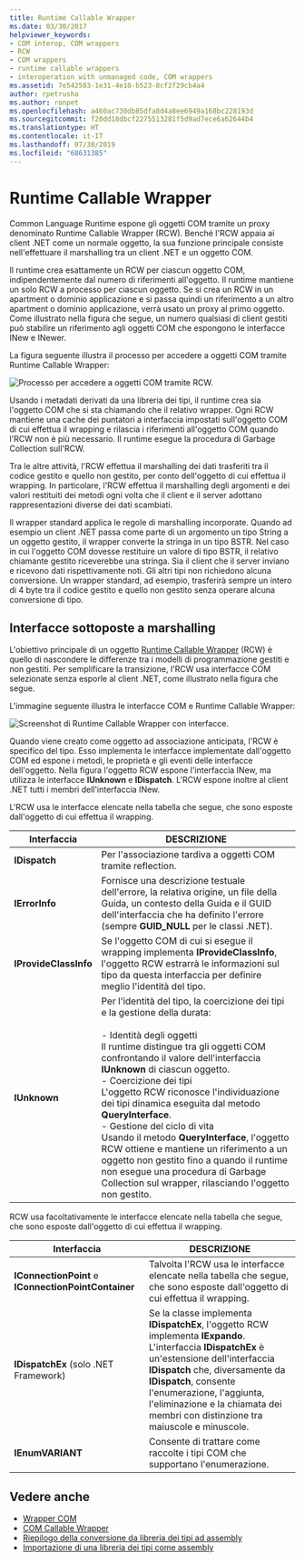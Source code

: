 ```yaml
---
title: Runtime Callable Wrapper
ms.date: 03/30/2017
helpviewer_keywords:
- COM interop, COM wrappers
- RCW
- COM wrappers
- runtime callable wrappers
- interoperation with unmanaged code, COM wrappers
ms.assetid: 7e542583-1e31-4e10-b523-8cf2f29cb4a4
author: rpetrusha
ms.author: ronpet
ms.openlocfilehash: a460ac730db85dfa8d4a8ee6949a168bc228193d
ms.sourcegitcommit: f20dd18dbcf2275513281f5d9ad7ece6a62644b4
ms.translationtype: HT
ms.contentlocale: it-IT
ms.lasthandoff: 07/30/2019
ms.locfileid: "68631385"
---
```

# <a name="runtime-callable-wrapper"></a>Runtime Callable Wrapper
Common Language Runtime espone gli oggetti COM tramite un proxy denominato Runtime Callable Wrapper (RCW). Benché l'RCW appaia ai client .NET come un normale oggetto, la sua funzione principale consiste nell'effettuare il marshalling tra un client .NET e un oggetto COM.  
  
 Il runtime crea esattamente un RCW per ciascun oggetto COM, indipendentemente dal numero di riferimenti all'oggetto. Il runtime mantiene un solo RCW a processo per ciascun oggetto.  Se si crea un RCW in un apartment o dominio applicazione e si passa quindi un riferimento a un altro apartment o dominio applicazione, verrà usato un proxy al primo oggetto.  Come illustrato nella figura che segue, un numero qualsiasi di client gestiti può stabilire un riferimento agli oggetti COM che espongono le interfacce INew e INewer.  

La figura seguente illustra il processo per accedere a oggetti COM tramite Runtime Callable Wrapper:

 ![Processo per accedere a oggetti COM tramite RCW.](./media/runtime-callable-wrapper/runtime-callable-wrapper.gif)  

 Usando i metadati derivati da una libreria dei tipi, il runtime crea sia l'oggetto COM che si sta chiamando che il relativo wrapper. Ogni RCW mantiene una cache dei puntatori a interfaccia impostati sull'oggetto COM di cui effettua il wrapping e rilascia i riferimenti all'oggetto COM quando l'RCW non è più necessario. Il runtime esegue la procedura di Garbage Collection sull'RCW.  
  
 Tra le altre attività, l'RCW effettua il marshalling dei dati trasferiti tra il codice gestito e quello non gestito, per conto dell'oggetto di cui effettua il wrapping. In particolare, l'RCW effettua il marshalling degli argomenti e dei valori restituiti dei metodi ogni volta che il client e il server adottano rappresentazioni diverse dei dati scambiati.  
  
 Il wrapper standard applica le regole di marshalling incorporate. Quando ad esempio un client .NET passa come parte di un argomento un tipo String a un oggetto gestito, il wrapper converte la stringa in un tipo BSTR. Nel caso in cui l'oggetto COM dovesse restituire un valore di tipo BSTR, il relativo chiamante gestito riceverebbe una stringa. Sia il client che il server inviano e ricevono dati rispettivamente noti. Gli altri tipi non richiedono alcuna conversione. Un wrapper standard, ad esempio, trasferirà sempre un intero di 4 byte tra il codice gestito e quello non gestito senza operare alcuna conversione di tipo.  
  
## <a name="marshaling-selected-interfaces"></a>Interfacce sottoposte a marshalling  
 L'obiettivo principale di un oggetto [Runtime Callable Wrapper](runtime-callable-wrapper.md) (RCW) è quello di nascondere le differenze tra i modelli di programmazione gestiti e non gestiti. Per semplificare la transizione, l'RCW usa interfacce COM selezionate senza esporle al client .NET, come illustrato nella figura che segue. 

 L'immagine seguente illustra le interfacce COM e Runtime Callable Wrapper: 
  
 ![Screenshot di Runtime Callable Wrapper con interfacce.](./media/runtime-callable-wrapper/runtime-callable-wrapper-interfaces.gif)  
  
 Quando viene creato come oggetto ad associazione anticipata, l'RCW è specifico del tipo. Esso implementa le interfacce implementate dall'oggetto COM ed espone i metodi, le proprietà e gli eventi delle interfacce dell'oggetto. Nella figura l'oggetto RCW espone l'interfaccia INew, ma utilizza le interfacce **IUnknown** e **IDispatch**. L'RCW espone inoltre al client .NET tutti i membri dell'interfaccia INew.  
  
 L'RCW usa le interfacce elencate nella tabella che segue, che sono esposte dall'oggetto di cui effettua il wrapping.  
  
|Interfaccia|DESCRIZIONE|  
|---------------|-----------------|  
|**IDispatch**|Per l'associazione tardiva a oggetti COM tramite reflection.|  
|**IErrorInfo**|Fornisce una descrizione testuale dell'errore, la relativa origine, un file della Guida, un contesto della Guida e il GUID dell'interfaccia che ha definito l'errore (sempre **GUID_NULL** per le classi .NET).|  
|**IProvideClassInfo**|Se l'oggetto COM di cui si esegue il wrapping implementa **IProvideClassInfo**, l'oggetto RCW estrarrà le informazioni sul tipo da questa interfaccia per definire meglio l'identità del tipo.|  
|**IUnknown**|Per l'identità del tipo, la coercizione dei tipi e la gestione della durata:<br /><br /> - Identità degli oggetti<br />     Il runtime distingue tra gli oggetti COM confrontando il valore dell'interfaccia **IUnknown** di ciascun oggetto.<br />- Coercizione dei tipi<br />     L'oggetto RCW riconosce l'individuazione dei tipi dinamica eseguita dal metodo **QueryInterface**.<br />- Gestione del ciclo di vita<br />     Usando il metodo **QueryInterface**, l'oggetto RCW ottiene e mantiene un riferimento a un oggetto non gestito fino a quando il runtime non esegue una procedura di Garbage Collection sul wrapper, rilasciando l'oggetto non gestito.|  
  
 RCW usa facoltativamente le interfacce elencate nella tabella che segue, che sono esposte dall'oggetto di cui effettua il wrapping.  
  
|Interfaccia|DESCRIZIONE|  
|---------------|-----------------|  
|**IConnectionPoint** e **IConnectionPointContainer**|Talvolta l'RCW usa le interfacce elencate nella tabella che segue, che sono esposte dall'oggetto di cui effettua il wrapping.|  
|**IDispatchEx** (solo .NET Framework) |Se la classe implementa **IDispatchEx**, l'oggetto RCW implementa **IExpando**. L'interfaccia **IDispatchEx** è un'estensione dell'interfaccia **IDispatch** che, diversamente da **IDispatch**, consente l'enumerazione, l'aggiunta, l'eliminazione e la chiamata dei membri con distinzione tra maiuscole e minuscole.|  
|**IEnumVARIANT**|Consente di trattare come raccolte i tipi COM che supportano l'enumerazione.|  
  
## <a name="see-also"></a>Vedere anche

- [Wrapper COM](com-wrappers.md)
- [COM Callable Wrapper](com-callable-wrapper.md)
- [Riepilogo della conversione da libreria dei tipi ad assembly](https://docs.microsoft.com/previous-versions/dotnet/netframework-4.0/k83zzh38(v=vs.100))
- [Importazione di una libreria dei tipi come assembly](../../framework/interop/importing-a-type-library-as-an-assembly.md)
